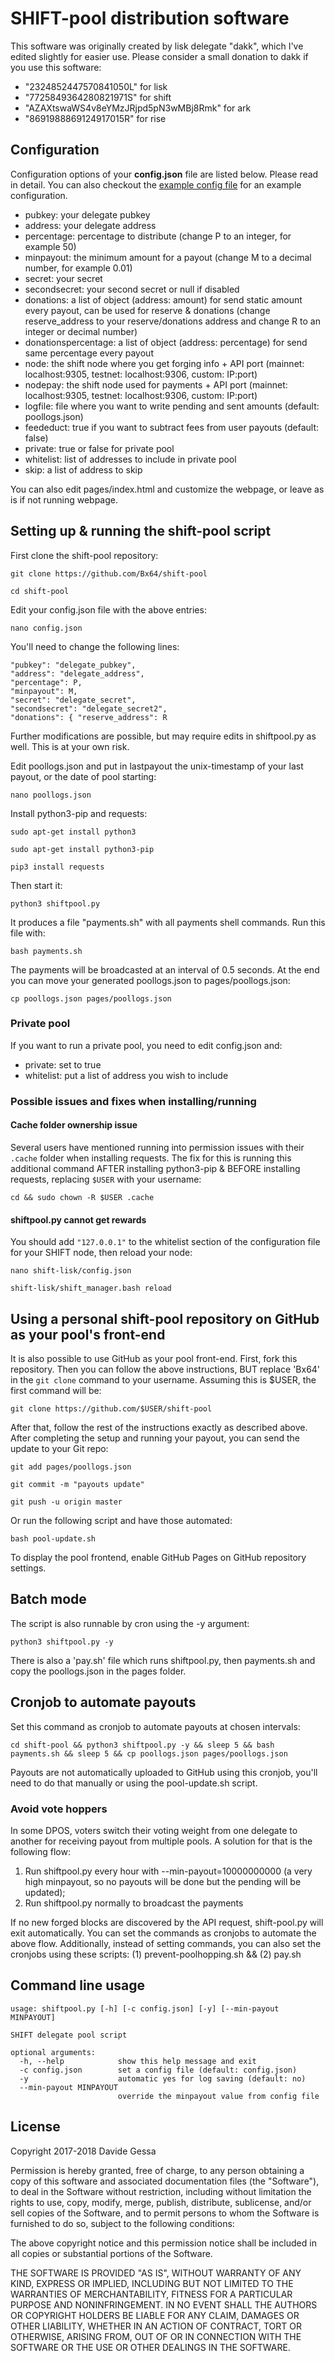 # SHIFT-pool distribution software
This software was originally created by lisk delegate "dakk", which I've edited slightly for easier use. 
Please consider a small donation to dakk if you use this software: 
- "2324852447570841050L" for lisk
- "7725849364280821971S" for shift
- "AZAXtswaWS4v8eYMzJRjpd5pN3wMBj8Rmk" for ark
- "8691988869124917015R" for rise

## Configuration
Configuration options of your **config.json** file are listed below. Please read in detail.
You can also checkout the [example config file](https://github.com/Bx64/shift-pool/blob/master/config.json.example) for an example configuration.

- pubkey: your delegate pubkey
- address: your delegate address
- percentage: percentage to distribute (change P to an integer, for example 50)
- minpayout: the minimum amount for a payout (change M to a decimal number, for example 0.01)
- secret: your secret
- secondsecret: your second secret or null if disabled
- donations: a list of object (address: amount) for send static amount every payout, can be used for reserve & donations (change reserve_address to your reserve/donations address and change R to an integer or decimal number)
- donationspercentage: a list of object (address: percentage) for send same percentage every payout
- node: the shift node where you get forging info + API port (mainnet: localhost:9305, testnet: localhost:9306, custom: IP:port)
- nodepay: the shift node used for payments + API port (mainnet: localhost:9305, testnet: localhost:9306, custom: IP:port)
- logfile: file where you want to write pending and sent amounts (default: poollogs.json)
- feededuct: true if you want to subtract fees from user payouts (default: false)
- private: true or false for private pool
- whitelist: list of addresses to include in private pool
- skip: a list of address to skip

You can also edit pages/index.html and customize the webpage, or leave as is if not running webpage.

## Setting up & running the shift-pool script

First clone the shift-pool repository: 

```git clone https://github.com/Bx64/shift-pool```

```cd shift-pool```

Edit your config.json file with the above entries:

```nano config.json```

You'll need to change the following lines:

```
"pubkey": "delegate_pubkey",	
"address": "delegate_address",	
"percentage": P,	
"minpayout": M,	
"secret": "delegate_secret",	
"secondsecret": "delegate_secret2",
"donations": { "reserve_address": R
```

Further modifications are possible, but may require edits in shiftpool.py as well. This is at your own risk.

Edit poollogs.json and put in lastpayout the unix-timestamp of your last payout, or the date of pool starting:

```nano poollogs.json```

Install python3-pip and requests:

```sudo apt-get install python3```

```sudo apt-get install python3-pip```

```pip3 install requests```

Then start it:

```python3 shiftpool.py```

It produces a file "payments.sh" with all payments shell commands. Run this file with:

```bash payments.sh```

The payments will be broadcasted at an interval of 0.5 seconds. At the end you can move your generated poollogs.json to pages/poollogs.json:

```cp poollogs.json pages/poollogs.json```

### Private pool
If you want to run a private pool, you need to edit config.json and:

- private: set to true
- whitelist: put a list of address you wish to include

### Possible issues and fixes when installing/running

#### Cache folder ownership issue

Several users have mentioned running into permission issues with their ``.cache`` folder when installing requests. The fix for this is running this additional command AFTER installing python3-pip & BEFORE installing requests, replacing ``$USER`` with your username:

```cd && sudo chown -R $USER .cache```

#### shiftpool.py cannot get rewards

You should add ``"127.0.0.1"`` to the whitelist section of the configuration file for your SHIFT node, then reload your node:

```nano shift-lisk/config.json```

```shift-lisk/shift_manager.bash reload```

## Using a personal shift-pool repository on GitHub as your pool's front-end

It is also possible to use GitHub as your pool front-end. First, fork this repository. Then you can follow the above instructions, BUT replace 'Bx64' in the ``git clone`` command to your username. Assuming this is $USER, the first command will be:

```git clone https://github.com/$USER/shift-pool```

After that, follow the rest of the instructions exactly as described above. After completing the setup and running your payout, you can send the update to your Git repo:

```git add pages/poollogs.json```

```git commit -m "payouts update"```

```git push -u origin master```

Or run the following script and have those automated:

```bash pool-update.sh```

To display the pool frontend, enable GitHub Pages on GitHub repository settings. 

## Batch mode

The script is also runnable by cron using the -y argument:

```python3 shiftpool.py -y```

There is also a 'pay.sh' file which runs shiftpool.py, then payments.sh and copy the poollogs.json in the pages folder.

## Cronjob to automate payouts

Set this command as cronjob to automate payouts at chosen intervals:

```cd shift-pool && python3 shiftpool.py -y && sleep 5 && bash payments.sh && sleep 5 && cp poollogs.json pages/poollogs.json```

Payouts are not automatically uploaded to GitHub using this cronjob, you'll need to do that manually or using the pool-update.sh script.

### Avoid vote hoppers

In some DPOS, voters switch their voting weight from one delegate to another for receiving payout from multiple pools. A solution for that is the following flow:

1. Run shiftpool.py every hour with --min-payout=10000000000 (a very high minpayout, so no payouts will be done but the pending will be updated);
2. Run shiftpool.py normally to broadcast the payments

If no new forged blocks are discovered by the API request, shift-pool.py will exit automatically. You can set the commands as cronjobs to automate the above flow. Additionally, instead of setting commands, you can also set the cronjobs using these scripts: (1) prevent-poolhopping.sh && (2) pay.sh

## Command line usage

```
usage: shiftpool.py [-h] [-c config.json] [-y] [--min-payout MINPAYOUT]

SHIFT delegate pool script

optional arguments:
  -h, --help            show this help message and exit
  -c config.json        set a config file (default: config.json)
  -y                    automatic yes for log saving (default: no)
  --min-payout MINPAYOUT
                        override the minpayout value from config file
```

## License
Copyright 2017-2018 Davide Gessa

Permission is hereby granted, free of charge, to any person obtaining a copy of this software and associated documentation files (the "Software"), to deal in the Software without restriction, including without limitation the rights to use, copy, modify, merge, publish, distribute, sublicense, and/or sell copies of the Software, and to permit persons to whom the Software is furnished to do so, subject to the following conditions:

The above copyright notice and this permission notice shall be included in all copies or substantial portions of the Software.

THE SOFTWARE IS PROVIDED "AS IS", WITHOUT WARRANTY OF ANY KIND, EXPRESS OR IMPLIED, INCLUDING BUT NOT LIMITED TO THE WARRANTIES OF MERCHANTABILITY, FITNESS FOR A PARTICULAR PURPOSE AND NONINFRINGEMENT. IN NO EVENT SHALL THE AUTHORS OR COPYRIGHT HOLDERS BE LIABLE FOR ANY CLAIM, DAMAGES OR OTHER LIABILITY, WHETHER IN AN ACTION OF CONTRACT, TORT OR OTHERWISE, ARISING FROM, OUT OF OR IN CONNECTION WITH THE SOFTWARE OR THE USE OR OTHER DEALINGS IN THE SOFTWARE.
